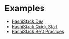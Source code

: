 # Examples

- [HashiStack Dev](https://github.com/hashicorp/terraform-guides/tree/f-add-hashistack/infrastructure-as-code/hashistack-aws/dev)
- [HashiStack Quick Start](https://github.com/hashicorp/terraform-guides/tree/f-add-hashistack/infrastructure-as-code/hashistack-aws/quick-start)
- [HashiStack Best Practices](https://github.com/hashicorp/terraform-guides/tree/f-add-hashistack/infrastructure-as-code/hashistack-aws/best-practices)
